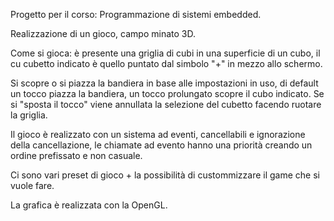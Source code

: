 Progetto per il corso: Programmazione di sistemi embedded.

Realizzazione di un gioco, campo minato 3D.

Come si gioca: è presente una griglia di cubi in una superficie di un cubo,
il cu cubetto indicato è quello puntato dal simbolo "+" in mezzo allo schermo.

Si scopre o si piazza la bandiera in base alle impostazioni in uso, di default
un tocco piazza la bandiera, un tocco prolungato scopre il cubo indicato.
Se si "sposta il tocco" viene annullata la selezione del cubetto facendo ruotare
la griglia.

Il gioco è realizzato con un sistema ad eventi, cancellabili e ignorazione 
della cancellazione, le chiamate ad evento hanno una priorità creando un ordine
prefissato e non casuale.

Ci sono vari preset di gioco + la possibilità di custommizzare il game che si
vuole fare.

La grafica è realizzata con la OpenGL.
